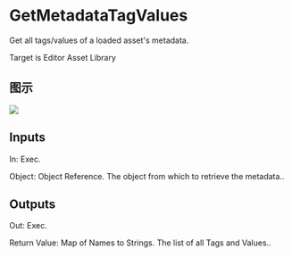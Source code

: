 # GetMetadataTagValues

Get all tags/values of a loaded asset's metadata.

Target is Editor Asset Library

## 图示

![]($-20221218-18520317.png)

## Inputs

In: Exec.

Object: Object Reference. The object from which to retrieve the metadata..  

## Outputs

Out: Exec.

Return Value: Map of Names to Strings. The list of all Tags and Values..


